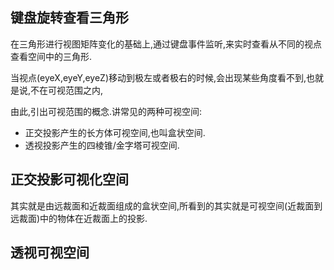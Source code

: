 ## 键盘旋转查看三角形

在三角形进行视图矩阵变化的基础上,通过键盘事件监听,来实时查看从不同的视点查看空间中的三角形.

当视点(eyeX,eyeY,eyeZ)移动到极左或者极右的时候,会出现某些角度看不到,也就是说,不在可视范围之内,

由此,引出可视范围的概念.讲常见的两种可视空间:

* 正交投影产生的长方体可视空间,也叫盒状空间.
* 透视投影产生的四棱锥/金字塔可视空间.


## 正交投影可视化空间
其实就是由远裁面和近裁面组成的盒状空间,所看到的其实就是可视空间(近裁面到远裁面)中的物体在近裁面上的投影.

## 透视可视空间

